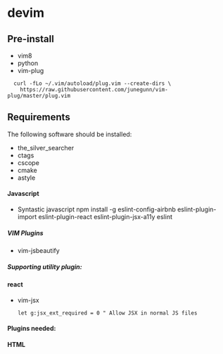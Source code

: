 # devim

## Pre-install

* vim8
* python
* vim-plug
```
  curl -fLo ~/.vim/autoload/plug.vim --create-dirs \
    https://raw.githubusercontent.com/junegunn/vim-plug/master/plug.vim
```

## Requirements

The following software should be installed:
* the_silver_searcher
* ctags
* cscope
* cmake
* astyle

#### Javascript

* Syntastic  javascript  npm install -g eslint-config-airbnb eslint-plugin-import eslint-plugin-react eslint-plugin-jsx-a11y eslint

##### VIM Plugins

* vim-jsbeautify

##### Supporting utility plugin:

#### react

* vim-jsx

    ```
    let g:jsx_ext_required = 0 " Allow JSX in normal JS files
    ```

#### Plugins needed:

#### HTML
